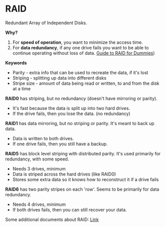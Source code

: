 # RAID

Redundant Array of Independent Disks.

**Why?**



1. For **speed of operation**, you want to minimize the access time.
1. For **data redundancy**, if any one drive fails you want to be able to continue operating without loss of data. [Guide to RAID for Dummies](https://tierradatarecovery.co.uk/dummies-guide-to-raid/)) 

**Keywords**

* Parity - extra info that can be used to recreate the data, if it's lost
* Striping - splitting up data into different disks
* Stripe size - amount of data being read or written, to and from the disk at a time

**RAID0** has striping, but no redundancy (doesn't have mirroring or parity).



*   It's fast because the data is split up into two hard drives.
*   If the drive fails, then you lose the data. (no redundancy)

**RAID1** has data mirroring, but no striping or parity. It's meant to back up data.

*   Data is written to both drives.
*   If one drive fails, then you still have a backup.

**RAID5** has block level striping with distributed parity. It's used primarily for redundancy, with some speed.

*   Needs 3 drives, minimum
*   Data is striped across the hard drives (like RAID0)
*   Stores some extra data so it knows how to reconstruct it if a drive fails

**RAID6** has two parity stripes on each 'row'. Seems to be primarily for data redundancy.

*   Needs 4 drives, minimum
*   If both drives fails, then you can still recover your data.

Some additional documents about RAID: [Link](https://www.prepressure.com/library/technology/raid)
